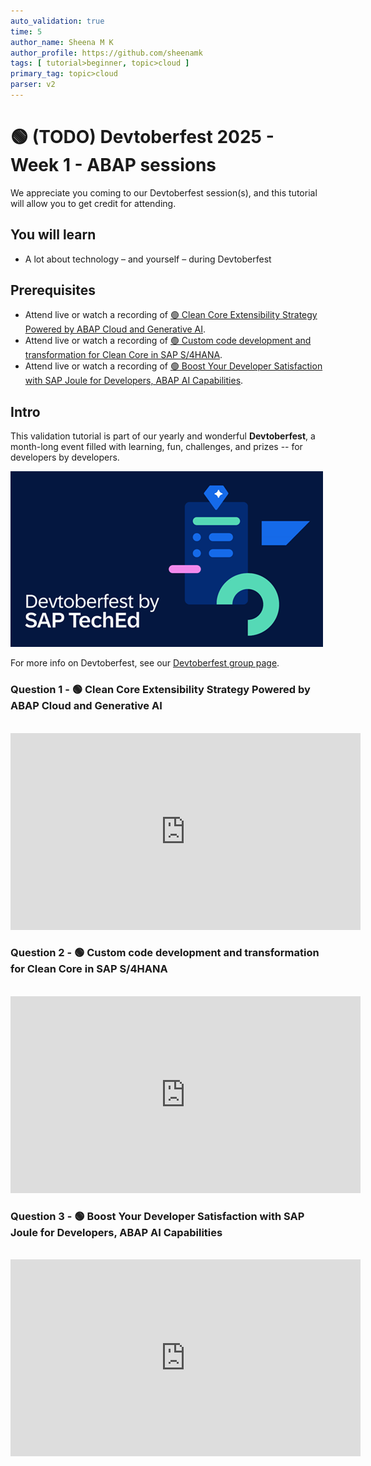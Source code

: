 ```yaml
---
auto_validation: true
time: 5                        
author_name: Sheena M K                                             
author_profile: https://github.com/sheenamk
tags: [ tutorial>beginner, topic>cloud ]
primary_tag: topic>cloud                      
parser: v2
---
```

  
# 🟢 (TODO) Devtoberfest 2025 - Week 1 - ABAP sessions

<!-- description --> We appreciate you coming to our Devtoberfest session(s), and this tutorial will allow you to get credit for attending.

## You will learn

- A lot about technology – and yourself – during Devtoberfest

## Prerequisites

- Attend live or watch a recording of [🟢 Clean Core Extensibility Strategy Powered by ABAP Cloud and Generative AI](https://www.youtube.com/watch?v=Zmo7YU9BUlc).
- Attend live or watch a recording of [🟢 Custom code development and transformation for Clean Core in SAP S/4HANA](https://youtube.com/watch?v=PuAcfsRhdDk).
- Attend live or watch a recording of [🟢 Boost Your Developer Satisfaction with SAP Joule for Developers, ABAP AI Capabilities](https://youtube.com/watch?v=PuAcfsRhdDk).

## Intro

This validation tutorial is part of our yearly and wonderful **Devtoberfest**, a month-long event filled with learning, fun, challenges, and prizes -- for developers by developers.

![Devtoberfest](devtoberfestBanner2.png) 

For more info on Devtoberfest, see our [Devtoberfest group page](https://community.sap.com/t5/devtoberfest/gh-p/Devtoberfest).

### Question 1 - 🟢 Clean Core Extensibility Strategy Powered by ABAP Cloud and Generative AI

<div>&nbsp;</div><iframe width="560" height="315" src="https://www.youtube.com/embed/Zmo7YU9BUlc" frameborder="0" allowfullscreen></iframe>

### Question 2 - 🟢 Custom code development and transformation for Clean Core in SAP S/4HANA

<div>&nbsp;</div><iframe width="560" height="315" src="https://www.youtube.com/embed/PuAcfsRhdDk" frameborder="0" allowfullscreen></iframe>

### Question 3 - 🟢 Boost Your Developer Satisfaction with SAP Joule for Developers, ABAP AI Capabilities

<div>&nbsp;</div><iframe width="560" height="315" src="https://www.youtube.com/embed/PuAcfsRhdDk" frameborder="0" allowfullscreen></iframe>
